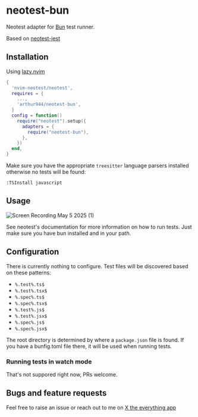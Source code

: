# neotest-bun

Neotest adapter for [Bun](https://bun.sh/) test runner.

Based on [neotest-jest](https://github.com/nvim-neotest/neotest-jest)

## Installation

Using [lazy.nvim](https://github.com/folke/lazy.nvim)

```lua
{
  'nvim-neotest/neotest',
  requires = {
    ...,
    'arthur944/neotest-bun',
  }
  config = function()
    require("neotest").setup({
      adapters = {
        require("neotest-bun"),
      },
    })
  end,
}
```

Make sure you have the appropriate `treesitter` language parsers installed otherwise no tests will be found:

```
:TSInstall javascript
```

## Usage

![Screen Recording May 5 2025 (1)](https://github.com/user-attachments/assets/ac11c56c-ebfa-4dc5-88d3-1f6f94175180)


See neotest's documentation for more information on how to run tests. Just make sure you have bun installed and in your path.

## Configuration

There is currently nothing to configure. Test files will be discovered based on these patterns:

- `%.test%.ts$`
- `%.test%.tsx$`
- `%.spec%.ts$`
- `%.spec%.tsx$`
- `%.test%.js$`
- `%.test%.jsx$`
- `%.spec%.js$`
- `%.spec%.jsx$`

The root directory is determined by where a `package.json` file is found. If you have a bunfig.toml file there, it will be used when running tests.

### Running tests in watch mode

That's not suppored right now, PRs welcome.

## Bugs and feature requests

Feel free to raise an issue or reach out to me on [X the everything app](https://x.com/bella_artur)
